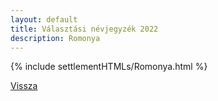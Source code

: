 ```yaml
---
layout: default
title: Választási névjegyzék 2022
description: Romonya
---
```


{% include settlementHTMLs/Romonya.html %}

[Vissza](../)
